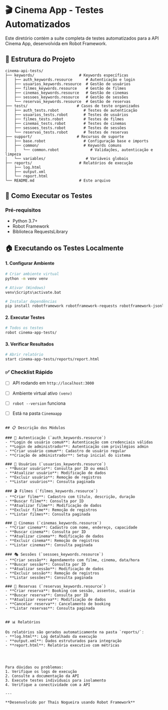 # 🎬 Cinema App - Testes Automatizados

Este diretório contém a suíte completa de testes automatizados para a API Cinema App, desenvolvida em Robot Framework.

## 📁 Estrutura do Projeto

```
cinema-api-tests/
├── keywords/                    # Keywords específicas 
│   ├── auth_keywords.resource      # Autenticação e login
│   ├── usuarios_keywords.resource  # Gestão de usuários
│   ├── filmes_keywords.resource    # Gestão de filmes
│   ├── cinemas_keywords.resource   # Gestão de cinemas
│   ├── sessoes_keywords.resource   # Gestão de sessões
│   └── reservas_keywords.resource  # Gestão de reservas
├── tests/                      # Casos de teste organizados 
│   ├── auth_tests.robot           # Testes de autenticação
│   ├── usuarios_tests.robot       # Testes de usuários
│   ├── filmes_tests.robot         # Testes de filmes
│   ├── cinemas_tests.robot        # Testes de cinemas
│   ├── sessoes_tests.robot        # Testes de sessões
│   └── reservas_tests.robot       # Testes de reservas
├── support/                    # Recursos de suporte
│   ├── base.robot                 # Configuração base e imports
│   ├── common/                    # Keywords comuns
│   │   └── common.robot              # Validações, autenticação e limpeza
│   └── variables/                  # Variáveis globais
├── reports/                     # Relatórios de execução
│   ├── log.html
│   ├── output.xml
│   └── report.html
└── README.md                    # Este arquivo
```

## 🚀 Como Executar os Testes

### Pré-requisitos
- Python 3.7+
- Robot Framework
- Biblioteca RequestsLibrary

## 🏠 Executando os Testes Localmente


#### 1. **Configurar Ambiente**
```bash
# Criar ambiente virtual
python -m venv venv

# Ativar (Windows)
venv\Scripts\activate.bat

# Instalar dependências
pip install robotframework robotframework-requests robotframework-jsonlibrary
```

#### 2. **Executar Testes**
```bash
# Todos os testes
robot cinema-app-tests/
```

#### 3. **Verificar Resultados**
```bash
# Abrir relatório
start cinema-app-tests/reports/report.html
```

### ✅ Checklist Rápido
- [ ] API rodando em `http://localhost:3000`
- [ ] Ambiente virtual ativo `(venv)`
- [ ] `robot --version` funciona
- [ ] Está na pasta `Cinemaapp`


```

## 📋 Descrição dos Módulos

### 🔐 Autenticação (`auth_keywords.resource`)
- **Login de usuário comum**: Autenticação com credenciais válidas
- **Login de administrador**: Autenticação com privilégios admin
- **Criar usuário comum**: Cadastro de usuário regular
- **Criação de administrador**: Setup inicial do sistema

### 👥 Usuários (`usuarios_keywords.resource`)
- **Buscar usuário**: Consulta por ID ou email
- **Atualizar usuário**: Modificação de dados
- **Excluir usuário**: Remoção de registros
- **Listar usuários**: Consulta paginada

### 🎬 Filmes (`filmes_keywords.resource`)
- **Criar filme**: Cadastro com título, descrição, duração
- **Buscar filme**: Consulta por ID
- **Atualizar filme**: Modificação de dados
- **Excluir filme**: Remoção de registros
- **Listar filmes**: Consulta paginada

### 🏢 Cinemas (`cinemas_keywords.resource`)
- **Criar cinema**: Cadastro com nome, endereço, capacidade
- **Buscar cinema**: Consulta por ID
- **Atualizar cinema**: Modificação de dados
- **Excluir cinema**: Remoção de registros
- **Listar cinemas**: Consulta paginada

### 🎭 Sessões (`sessoes_keywords.resource`)
- **Criar sessão**: Agendamento com filme, cinema, data/hora
- **Buscar sessão**: Consulta por ID
- **Atualizar sessão**: Modificação de dados
- **Excluir sessão**: Remoção de registros
- **Listar sessões**: Consulta paginada

### 🎫 Reservas (`reservas_keywords.resource`)
- **Criar reserva**: Booking com sessão, assentos, usuário
- **Buscar reserva**: Consulta por ID
- **Atualizar reserva**: Modificação de dados
- **Cancelar reserva**: Cancelamento de booking
- **Listar reservas**: Consulta paginada


## 📊 Relatórios

Os relatórios são gerados automaticamente na pasta `reports/`:
- **log.html**: Log detalhado da execução
- **output.xml**: Dados estruturados para integração
- **report.html**: Relatório executivo com métricas




Para dúvidas ou problemas:
1. Verifique os logs de execução
2. Consulte a documentação da API
3. Execute testes individuais para isolamento
4. Verifique a conectividade com a API

---

**Desenvolvido por Thais Nogueira usando Robot Framework** 